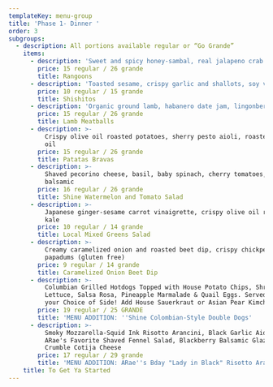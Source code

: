 ```yaml
---
templateKey: menu-group
title: 'Phase 1- Dinner '
order: 3
subgroups:
  - description: All portions available regular or “Go Grande”
    items:
      - description: 'Sweet and spicy honey-sambal, real jalapeno crab filling'
        price: 15 regular / 26 grande
        title: Rangoons
      - description: 'Toasted sesame, crispy garlic and shallots, soy vinaigrette'
        price: 10 regular / 15 grande
        title: Shishitos
      - description: 'Organic ground lamb, habanero date jam, lingonberry (gluten free)'
        price: 15 regular / 26 grande
        title: Lamb Meatballs
      - description: >-
          Crispy olive oil roasted potatoes, sherry pesto aioli, roasted garlic
          oil
        price: 15 regular / 26 grande
        title: Patatas Bravas
      - description: >-
          Shaved pecorino cheese, basil, baby spinach, cherry tomatoes, aged
          balsamic
        price: 16 regular / 26 grande
        title: Shine Watermelon and Tomato Salad
      - description: >-
          Japanese ginger-sesame carrot vinaigrette, crispy olive oil roasted
          kale
        price: 10 regular / 14 grande
        title: Local Mixed Greens Salad
      - description: >-
          Creamy caramelized onion and roasted beet dip, crispy chickpea
          papadums (gluten free)
        price: 9 regular / 14 grande
        title: Caramelized Onion Beet Dip
      - description: >-
          Columbian Grilled Hotdogs Topped with House Potato Chips, Shredded
          Lettuce, Salsa Rosa, Pineapple Marmalade & Quail Eggs. Served with
          your Choice of Side! Add House Sauerkraut or Asian Pear Kimchi for $2
        price: 19 regular / 25 GRANDE
        title: 'MENU ADDITION: ''Shine Colombian-Style Double Dogs'
      - description: >-
          Smoky Mozzarella-Squid Ink Risotto Arancini, Black Garlic Aioli,
          ARae's Favorite Shaved Fennel Salad, Blackberry Balsamic Glaze &
          Crumble Cotija Cheese 
        price: 17 regular / 29 grande
        title: 'MENU ADDITION: ARae''s Bday "Lady in Black" Risotto Arancini '
    title: To Get Ya Started
---
```


